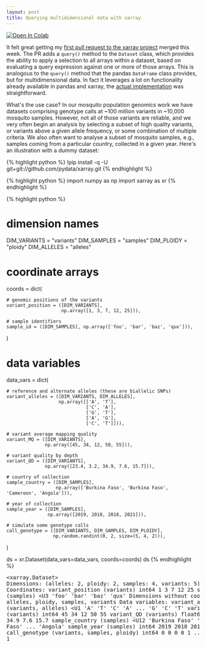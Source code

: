 ```yaml
---
layout: post
title: Querying multidimensional data with xarray
---
```


<a href="https://colab.research.google.com/github/alimanfoo/alimanfoo.github.io/blob/master/src/2021-03-16-xarray-query/post.ipynb" target="_parent"><img src="https://colab.research.google.com/assets/colab-badge.svg" alt="Open In Colab"/></a>

It felt great getting my [first pull request to the xarray project](https://github.com/pydata/xarray/pull/4984) merged this week. The PR adds a `query()` method to the `Dataset` class, which provides the ability to apply a selection to all arrays within a dataset, based on evaluating a query expression against one or more of those arrays. This is analogous to the `query()` method that the pandas `DataFrame` class provides, but for multidimensional data. In fact it leverages a lot on functionality already available in pandas and xarray, the [actual implementation](https://github.com/pydata/xarray/blob/fba449b135fa69477a48967d66cdf3a2de58c633/xarray/core/dataset.py#L7004) was straightforward.

What's the use case? In our mosquito population genomics work we have datasets comprising genotype calls at ~100 million variants in ~10,000 mosquito samples. However, not all of those variants are reliable, and we very often begin an analysis by selecting a subset of high quality variants, or variants above a given allele frequency, or some combination of multiple criteria. We also often want to analyse a subset of mosquito samples, e.g., samples coming from a particular country, collected in a given year. Here's an illustration with a dummy dataset:


{% highlight python %}
!pip install -q -U git+git://github.com/pydata/xarray.git
{% endhighlight %}


{% highlight python %}
import numpy as np
import xarray as xr
{% endhighlight %}


{% highlight python %}
# dimension names
DIM_VARIANTS = "variants"
DIM_SAMPLES = "samples"
DIM_PLOIDY = "ploidy"
DIM_ALLELES = "alleles"

# coordinate arrays
coords = dict(

    # genomic positions of the variants
    variant_position = ([DIM_VARIANTS], 
                        np.array([1, 3, 7, 12, 25])),

    # sample identifiers
    sample_id = ([DIM_SAMPLES], np.array(['foo', 'bar', 'baz', 'qux'])),

)

# data variables
data_vars = dict(

    # reference and alternate alleles (these are biallelic SNPs)
    variant_alleles = ([DIM_VARIANTS, DIM_ALLELES],
                       np.array([['A', 'T'], 
                                 ['C', 'A'], 
                                 ['G', 'T'], 
                                 ['A', 'G'], 
                                 ['C', 'T']])),
                 
    # variant average mapping quality
    variant_MQ = ([DIM_VARIANTS], 
                  np.array([45, 34, 12, 50, 55])),

    # variant quality by depth
    variant_QD = ([DIM_VARIANTS],
                  np.array([23.4, 3.2, 34.9, 7.6, 15.7])),

    # country of collection
    sample_country = ([DIM_SAMPLES], 
                      np.array(['Burkina Faso', 'Burkina Faso', 'Cameroon', 'Angola'])),
    
    # year of collection
    sample_year = ([DIM_SAMPLES],
                   np.array([2019, 2018, 2018, 2021])),

    # simulate some genotype calls
    call_genotype = ([DIM_VARIANTS, DIM_SAMPLES, DIM_PLOIDY],
                     np.random.randint(0, 2, size=(5, 4, 2))),
)

ds = xr.Dataset(data_vars=data_vars, coords=coords)
ds
{% endhighlight %}




<div><svg style="position: absolute; width: 0; height: 0; overflow: hidden">
<defs>
<symbol id="icon-database" viewBox="0 0 32 32">
<path d="M16 0c-8.837 0-16 2.239-16 5v4c0 2.761 7.163 5 16 5s16-2.239 16-5v-4c0-2.761-7.163-5-16-5z"></path>
<path d="M16 17c-8.837 0-16-2.239-16-5v6c0 2.761 7.163 5 16 5s16-2.239 16-5v-6c0 2.761-7.163 5-16 5z"></path>
<path d="M16 26c-8.837 0-16-2.239-16-5v6c0 2.761 7.163 5 16 5s16-2.239 16-5v-6c0 2.761-7.163 5-16 5z"></path>
</symbol>
<symbol id="icon-file-text2" viewBox="0 0 32 32">
<path d="M28.681 7.159c-0.694-0.947-1.662-2.053-2.724-3.116s-2.169-2.030-3.116-2.724c-1.612-1.182-2.393-1.319-2.841-1.319h-15.5c-1.378 0-2.5 1.121-2.5 2.5v27c0 1.378 1.122 2.5 2.5 2.5h23c1.378 0 2.5-1.122 2.5-2.5v-19.5c0-0.448-0.137-1.23-1.319-2.841zM24.543 5.457c0.959 0.959 1.712 1.825 2.268 2.543h-4.811v-4.811c0.718 0.556 1.584 1.309 2.543 2.268zM28 29.5c0 0.271-0.229 0.5-0.5 0.5h-23c-0.271 0-0.5-0.229-0.5-0.5v-27c0-0.271 0.229-0.5 0.5-0.5 0 0 15.499-0 15.5 0v7c0 0.552 0.448 1 1 1h7v19.5z"></path>
<path d="M23 26h-14c-0.552 0-1-0.448-1-1s0.448-1 1-1h14c0.552 0 1 0.448 1 1s-0.448 1-1 1z"></path>
<path d="M23 22h-14c-0.552 0-1-0.448-1-1s0.448-1 1-1h14c0.552 0 1 0.448 1 1s-0.448 1-1 1z"></path>
<path d="M23 18h-14c-0.552 0-1-0.448-1-1s0.448-1 1-1h14c0.552 0 1 0.448 1 1s-0.448 1-1 1z"></path>
</symbol>
</defs>
</svg>
<style>/* CSS stylesheet for displaying xarray objects in jupyterlab.
 *
 */

:root {
  --xr-font-color0: var(--jp-content-font-color0, rgba(0, 0, 0, 1));
  --xr-font-color2: var(--jp-content-font-color2, rgba(0, 0, 0, 0.54));
  --xr-font-color3: var(--jp-content-font-color3, rgba(0, 0, 0, 0.38));
  --xr-border-color: var(--jp-border-color2, #e0e0e0);
  --xr-disabled-color: var(--jp-layout-color3, #bdbdbd);
  --xr-background-color: var(--jp-layout-color0, white);
  --xr-background-color-row-even: var(--jp-layout-color1, white);
  --xr-background-color-row-odd: var(--jp-layout-color2, #eeeeee);
}

html[theme=dark],
body.vscode-dark {
  --xr-font-color0: rgba(255, 255, 255, 1);
  --xr-font-color2: rgba(255, 255, 255, 0.54);
  --xr-font-color3: rgba(255, 255, 255, 0.38);
  --xr-border-color: #1F1F1F;
  --xr-disabled-color: #515151;
  --xr-background-color: #111111;
  --xr-background-color-row-even: #111111;
  --xr-background-color-row-odd: #313131;
}

.xr-wrap {
  display: block;
  min-width: 300px;
  max-width: 700px;
}

.xr-text-repr-fallback {
  /* fallback to plain text repr when CSS is not injected (untrusted notebook) */
  display: none;
}

.xr-header {
  padding-top: 6px;
  padding-bottom: 6px;
  margin-bottom: 4px;
  border-bottom: solid 1px var(--xr-border-color);
}

.xr-header > div,
.xr-header > ul {
  display: inline;
  margin-top: 0;
  margin-bottom: 0;
}

.xr-obj-type,
.xr-array-name {
  margin-left: 2px;
  margin-right: 10px;
}

.xr-obj-type {
  color: var(--xr-font-color2);
}

.xr-sections {
  padding-left: 0 !important;
  display: grid;
  grid-template-columns: 150px auto auto 1fr 20px 20px;
}

.xr-section-item {
  display: contents;
}

.xr-section-item input {
  display: none;
}

.xr-section-item input + label {
  color: var(--xr-disabled-color);
}

.xr-section-item input:enabled + label {
  cursor: pointer;
  color: var(--xr-font-color2);
}

.xr-section-item input:enabled + label:hover {
  color: var(--xr-font-color0);
}

.xr-section-summary {
  grid-column: 1;
  color: var(--xr-font-color2);
  font-weight: 500;
}

.xr-section-summary > span {
  display: inline-block;
  padding-left: 0.5em;
}

.xr-section-summary-in:disabled + label {
  color: var(--xr-font-color2);
}

.xr-section-summary-in + label:before {
  display: inline-block;
  content: '►';
  font-size: 11px;
  width: 15px;
  text-align: center;
}

.xr-section-summary-in:disabled + label:before {
  color: var(--xr-disabled-color);
}

.xr-section-summary-in:checked + label:before {
  content: '▼';
}

.xr-section-summary-in:checked + label > span {
  display: none;
}

.xr-section-summary,
.xr-section-inline-details {
  padding-top: 4px;
  padding-bottom: 4px;
}

.xr-section-inline-details {
  grid-column: 2 / -1;
}

.xr-section-details {
  display: none;
  grid-column: 1 / -1;
  margin-bottom: 5px;
}

.xr-section-summary-in:checked ~ .xr-section-details {
  display: contents;
}

.xr-array-wrap {
  grid-column: 1 / -1;
  display: grid;
  grid-template-columns: 20px auto;
}

.xr-array-wrap > label {
  grid-column: 1;
  vertical-align: top;
}

.xr-preview {
  color: var(--xr-font-color3);
}

.xr-array-preview,
.xr-array-data {
  padding: 0 5px !important;
  grid-column: 2;
}

.xr-array-data,
.xr-array-in:checked ~ .xr-array-preview {
  display: none;
}

.xr-array-in:checked ~ .xr-array-data,
.xr-array-preview {
  display: inline-block;
}

.xr-dim-list {
  display: inline-block !important;
  list-style: none;
  padding: 0 !important;
  margin: 0;
}

.xr-dim-list li {
  display: inline-block;
  padding: 0;
  margin: 0;
}

.xr-dim-list:before {
  content: '(';
}

.xr-dim-list:after {
  content: ')';
}

.xr-dim-list li:not(:last-child):after {
  content: ',';
  padding-right: 5px;
}

.xr-has-index {
  font-weight: bold;
}

.xr-var-list,
.xr-var-item {
  display: contents;
}

.xr-var-item > div,
.xr-var-item label,
.xr-var-item > .xr-var-name span {
  background-color: var(--xr-background-color-row-even);
  margin-bottom: 0;
}

.xr-var-item > .xr-var-name:hover span {
  padding-right: 5px;
}

.xr-var-list > li:nth-child(odd) > div,
.xr-var-list > li:nth-child(odd) > label,
.xr-var-list > li:nth-child(odd) > .xr-var-name span {
  background-color: var(--xr-background-color-row-odd);
}

.xr-var-name {
  grid-column: 1;
}

.xr-var-dims {
  grid-column: 2;
}

.xr-var-dtype {
  grid-column: 3;
  text-align: right;
  color: var(--xr-font-color2);
}

.xr-var-preview {
  grid-column: 4;
}

.xr-var-name,
.xr-var-dims,
.xr-var-dtype,
.xr-preview,
.xr-attrs dt {
  white-space: nowrap;
  overflow: hidden;
  text-overflow: ellipsis;
  padding-right: 10px;
}

.xr-var-name:hover,
.xr-var-dims:hover,
.xr-var-dtype:hover,
.xr-attrs dt:hover {
  overflow: visible;
  width: auto;
  z-index: 1;
}

.xr-var-attrs,
.xr-var-data {
  display: none;
  background-color: var(--xr-background-color) !important;
  padding-bottom: 5px !important;
}

.xr-var-attrs-in:checked ~ .xr-var-attrs,
.xr-var-data-in:checked ~ .xr-var-data {
  display: block;
}

.xr-var-data > table {
  float: right;
}

.xr-var-name span,
.xr-var-data,
.xr-attrs {
  padding-left: 25px !important;
}

.xr-attrs,
.xr-var-attrs,
.xr-var-data {
  grid-column: 1 / -1;
}

dl.xr-attrs {
  padding: 0;
  margin: 0;
  display: grid;
  grid-template-columns: 125px auto;
}

.xr-attrs dt,
.xr-attrs dd {
  padding: 0;
  margin: 0;
  float: left;
  padding-right: 10px;
  width: auto;
}

.xr-attrs dt {
  font-weight: normal;
  grid-column: 1;
}

.xr-attrs dt:hover span {
  display: inline-block;
  background: var(--xr-background-color);
  padding-right: 10px;
}

.xr-attrs dd {
  grid-column: 2;
  white-space: pre-wrap;
  word-break: break-all;
}

.xr-icon-database,
.xr-icon-file-text2 {
  display: inline-block;
  vertical-align: middle;
  width: 1em;
  height: 1.5em !important;
  stroke-width: 0;
  stroke: currentColor;
  fill: currentColor;
}
</style><pre class='xr-text-repr-fallback'>&lt;xarray.Dataset&gt;
Dimensions:           (alleles: 2, ploidy: 2, samples: 4, variants: 5)
Coordinates:
    variant_position  (variants) int64 1 3 7 12 25
    sample_id         (samples) &lt;U3 &#x27;foo&#x27; &#x27;bar&#x27; &#x27;baz&#x27; &#x27;qux&#x27;
Dimensions without coordinates: alleles, ploidy, samples, variants
Data variables:
    variant_alleles   (variants, alleles) &lt;U1 &#x27;A&#x27; &#x27;T&#x27; &#x27;C&#x27; &#x27;A&#x27; ... &#x27;G&#x27; &#x27;C&#x27; &#x27;T&#x27;
    variant_MQ        (variants) int64 45 34 12 50 55
    variant_QD        (variants) float64 23.4 3.2 34.9 7.6 15.7
    sample_country    (samples) &lt;U12 &#x27;Burkina Faso&#x27; &#x27;Burkina Faso&#x27; ... &#x27;Angola&#x27;
    sample_year       (samples) int64 2019 2018 2018 2021
    call_genotype     (variants, samples, ploidy) int64 0 0 0 0 1 ... 0 0 1 1 1</pre><div class='xr-wrap' hidden><div class='xr-header'><div class='xr-obj-type'>xarray.Dataset</div></div><ul class='xr-sections'><li class='xr-section-item'><input id='section-8587856c-745e-4c46-990f-d3b3d26eb7b0' class='xr-section-summary-in' type='checkbox' disabled ><label for='section-8587856c-745e-4c46-990f-d3b3d26eb7b0' class='xr-section-summary'  title='Expand/collapse section'>Dimensions:</label><div class='xr-section-inline-details'><ul class='xr-dim-list'><li><span>alleles</span>: 2</li><li><span>ploidy</span>: 2</li><li><span>samples</span>: 4</li><li><span>variants</span>: 5</li></ul></div><div class='xr-section-details'></div></li><li class='xr-section-item'><input id='section-a087e066-1cf4-430e-9889-c7a42f1140d4' class='xr-section-summary-in' type='checkbox'  checked><label for='section-a087e066-1cf4-430e-9889-c7a42f1140d4' class='xr-section-summary' >Coordinates: <span>(2)</span></label><div class='xr-section-inline-details'></div><div class='xr-section-details'><ul class='xr-var-list'><li class='xr-var-item'><div class='xr-var-name'><span>variant_position</span></div><div class='xr-var-dims'>(variants)</div><div class='xr-var-dtype'>int64</div><div class='xr-var-preview xr-preview'>1 3 7 12 25</div><input id='attrs-493f3fb7-e81b-413e-8351-26063c733595' class='xr-var-attrs-in' type='checkbox' disabled><label for='attrs-493f3fb7-e81b-413e-8351-26063c733595' title='Show/Hide attributes'><svg class='icon xr-icon-file-text2'><use xlink:href='#icon-file-text2'></use></svg></label><input id='data-da98a922-39fb-40c9-852e-bc0a17cd83e8' class='xr-var-data-in' type='checkbox'><label for='data-da98a922-39fb-40c9-852e-bc0a17cd83e8' title='Show/Hide data repr'><svg class='icon xr-icon-database'><use xlink:href='#icon-database'></use></svg></label><div class='xr-var-attrs'><dl class='xr-attrs'></dl></div><div class='xr-var-data'><pre>array([ 1,  3,  7, 12, 25])</pre></div></li><li class='xr-var-item'><div class='xr-var-name'><span>sample_id</span></div><div class='xr-var-dims'>(samples)</div><div class='xr-var-dtype'>&lt;U3</div><div class='xr-var-preview xr-preview'>&#x27;foo&#x27; &#x27;bar&#x27; &#x27;baz&#x27; &#x27;qux&#x27;</div><input id='attrs-39c717d8-0322-4f84-b3d4-73a3e5470d2d' class='xr-var-attrs-in' type='checkbox' disabled><label for='attrs-39c717d8-0322-4f84-b3d4-73a3e5470d2d' title='Show/Hide attributes'><svg class='icon xr-icon-file-text2'><use xlink:href='#icon-file-text2'></use></svg></label><input id='data-b6214731-dbd4-4a70-84de-de87842dfee4' class='xr-var-data-in' type='checkbox'><label for='data-b6214731-dbd4-4a70-84de-de87842dfee4' title='Show/Hide data repr'><svg class='icon xr-icon-database'><use xlink:href='#icon-database'></use></svg></label><div class='xr-var-attrs'><dl class='xr-attrs'></dl></div><div class='xr-var-data'><pre>array([&#x27;foo&#x27;, &#x27;bar&#x27;, &#x27;baz&#x27;, &#x27;qux&#x27;], dtype=&#x27;&lt;U3&#x27;)</pre></div></li></ul></div></li><li class='xr-section-item'><input id='section-8be012d9-f6cb-414e-ab8e-a08ef10c3a12' class='xr-section-summary-in' type='checkbox'  checked><label for='section-8be012d9-f6cb-414e-ab8e-a08ef10c3a12' class='xr-section-summary' >Data variables: <span>(6)</span></label><div class='xr-section-inline-details'></div><div class='xr-section-details'><ul class='xr-var-list'><li class='xr-var-item'><div class='xr-var-name'><span>variant_alleles</span></div><div class='xr-var-dims'>(variants, alleles)</div><div class='xr-var-dtype'>&lt;U1</div><div class='xr-var-preview xr-preview'>&#x27;A&#x27; &#x27;T&#x27; &#x27;C&#x27; &#x27;A&#x27; ... &#x27;A&#x27; &#x27;G&#x27; &#x27;C&#x27; &#x27;T&#x27;</div><input id='attrs-2839212c-e378-47aa-8d48-7eabc8547296' class='xr-var-attrs-in' type='checkbox' disabled><label for='attrs-2839212c-e378-47aa-8d48-7eabc8547296' title='Show/Hide attributes'><svg class='icon xr-icon-file-text2'><use xlink:href='#icon-file-text2'></use></svg></label><input id='data-348ec4c2-52a5-4a7b-ad23-794412b5a1fe' class='xr-var-data-in' type='checkbox'><label for='data-348ec4c2-52a5-4a7b-ad23-794412b5a1fe' title='Show/Hide data repr'><svg class='icon xr-icon-database'><use xlink:href='#icon-database'></use></svg></label><div class='xr-var-attrs'><dl class='xr-attrs'></dl></div><div class='xr-var-data'><pre>array([[&#x27;A&#x27;, &#x27;T&#x27;],
       [&#x27;C&#x27;, &#x27;A&#x27;],
       [&#x27;G&#x27;, &#x27;T&#x27;],
       [&#x27;A&#x27;, &#x27;G&#x27;],
       [&#x27;C&#x27;, &#x27;T&#x27;]], dtype=&#x27;&lt;U1&#x27;)</pre></div></li><li class='xr-var-item'><div class='xr-var-name'><span>variant_MQ</span></div><div class='xr-var-dims'>(variants)</div><div class='xr-var-dtype'>int64</div><div class='xr-var-preview xr-preview'>45 34 12 50 55</div><input id='attrs-390b5bcd-e35b-4a39-8ed4-2109c9b18871' class='xr-var-attrs-in' type='checkbox' disabled><label for='attrs-390b5bcd-e35b-4a39-8ed4-2109c9b18871' title='Show/Hide attributes'><svg class='icon xr-icon-file-text2'><use xlink:href='#icon-file-text2'></use></svg></label><input id='data-8222416e-896c-4d65-a2ba-8f7d0c0b11d0' class='xr-var-data-in' type='checkbox'><label for='data-8222416e-896c-4d65-a2ba-8f7d0c0b11d0' title='Show/Hide data repr'><svg class='icon xr-icon-database'><use xlink:href='#icon-database'></use></svg></label><div class='xr-var-attrs'><dl class='xr-attrs'></dl></div><div class='xr-var-data'><pre>array([45, 34, 12, 50, 55])</pre></div></li><li class='xr-var-item'><div class='xr-var-name'><span>variant_QD</span></div><div class='xr-var-dims'>(variants)</div><div class='xr-var-dtype'>float64</div><div class='xr-var-preview xr-preview'>23.4 3.2 34.9 7.6 15.7</div><input id='attrs-e14cc0e4-51bd-4698-b9d0-a17ff28c224f' class='xr-var-attrs-in' type='checkbox' disabled><label for='attrs-e14cc0e4-51bd-4698-b9d0-a17ff28c224f' title='Show/Hide attributes'><svg class='icon xr-icon-file-text2'><use xlink:href='#icon-file-text2'></use></svg></label><input id='data-c556dfa9-6a07-4958-8f66-60dbb5d5c9df' class='xr-var-data-in' type='checkbox'><label for='data-c556dfa9-6a07-4958-8f66-60dbb5d5c9df' title='Show/Hide data repr'><svg class='icon xr-icon-database'><use xlink:href='#icon-database'></use></svg></label><div class='xr-var-attrs'><dl class='xr-attrs'></dl></div><div class='xr-var-data'><pre>array([23.4,  3.2, 34.9,  7.6, 15.7])</pre></div></li><li class='xr-var-item'><div class='xr-var-name'><span>sample_country</span></div><div class='xr-var-dims'>(samples)</div><div class='xr-var-dtype'>&lt;U12</div><div class='xr-var-preview xr-preview'>&#x27;Burkina Faso&#x27; ... &#x27;Angola&#x27;</div><input id='attrs-57669cb9-d518-4bac-a7a5-02293a0e7dc8' class='xr-var-attrs-in' type='checkbox' disabled><label for='attrs-57669cb9-d518-4bac-a7a5-02293a0e7dc8' title='Show/Hide attributes'><svg class='icon xr-icon-file-text2'><use xlink:href='#icon-file-text2'></use></svg></label><input id='data-20372246-f485-426a-8cfe-539bbf1d59cb' class='xr-var-data-in' type='checkbox'><label for='data-20372246-f485-426a-8cfe-539bbf1d59cb' title='Show/Hide data repr'><svg class='icon xr-icon-database'><use xlink:href='#icon-database'></use></svg></label><div class='xr-var-attrs'><dl class='xr-attrs'></dl></div><div class='xr-var-data'><pre>array([&#x27;Burkina Faso&#x27;, &#x27;Burkina Faso&#x27;, &#x27;Cameroon&#x27;, &#x27;Angola&#x27;], dtype=&#x27;&lt;U12&#x27;)</pre></div></li><li class='xr-var-item'><div class='xr-var-name'><span>sample_year</span></div><div class='xr-var-dims'>(samples)</div><div class='xr-var-dtype'>int64</div><div class='xr-var-preview xr-preview'>2019 2018 2018 2021</div><input id='attrs-0007ceb6-d488-4dba-993c-9126ff2360e2' class='xr-var-attrs-in' type='checkbox' disabled><label for='attrs-0007ceb6-d488-4dba-993c-9126ff2360e2' title='Show/Hide attributes'><svg class='icon xr-icon-file-text2'><use xlink:href='#icon-file-text2'></use></svg></label><input id='data-331ae348-c6af-493c-ab03-e87636d89e69' class='xr-var-data-in' type='checkbox'><label for='data-331ae348-c6af-493c-ab03-e87636d89e69' title='Show/Hide data repr'><svg class='icon xr-icon-database'><use xlink:href='#icon-database'></use></svg></label><div class='xr-var-attrs'><dl class='xr-attrs'></dl></div><div class='xr-var-data'><pre>array([2019, 2018, 2018, 2021])</pre></div></li><li class='xr-var-item'><div class='xr-var-name'><span>call_genotype</span></div><div class='xr-var-dims'>(variants, samples, ploidy)</div><div class='xr-var-dtype'>int64</div><div class='xr-var-preview xr-preview'>0 0 0 0 1 0 1 1 ... 1 0 1 0 0 1 1 1</div><input id='attrs-21dd61b1-a9c7-4439-8a17-d74de6c6a6aa' class='xr-var-attrs-in' type='checkbox' disabled><label for='attrs-21dd61b1-a9c7-4439-8a17-d74de6c6a6aa' title='Show/Hide attributes'><svg class='icon xr-icon-file-text2'><use xlink:href='#icon-file-text2'></use></svg></label><input id='data-7cc95603-c98c-41cf-90a0-0e4c6a25b7a5' class='xr-var-data-in' type='checkbox'><label for='data-7cc95603-c98c-41cf-90a0-0e4c6a25b7a5' title='Show/Hide data repr'><svg class='icon xr-icon-database'><use xlink:href='#icon-database'></use></svg></label><div class='xr-var-attrs'><dl class='xr-attrs'></dl></div><div class='xr-var-data'><pre>array([[[0, 0],
        [0, 0],
        [1, 0],
        [1, 1]],

       [[1, 1],
        [1, 1],
        [1, 0],
        [0, 0]],

       [[0, 1],
        [0, 0],
        [1, 1],
        [0, 0]],

       [[0, 0],
        [1, 0],
        [0, 0],
        [0, 1]],

       [[1, 0],
        [1, 0],
        [0, 1],
        [1, 1]]])</pre></div></li></ul></div></li><li class='xr-section-item'><input id='section-757672ad-6fa1-415c-b92f-a67379b4e35a' class='xr-section-summary-in' type='checkbox' disabled ><label for='section-757672ad-6fa1-415c-b92f-a67379b4e35a' class='xr-section-summary'  title='Expand/collapse section'>Attributes: <span>(0)</span></label><div class='xr-section-inline-details'></div><div class='xr-section-details'><dl class='xr-attrs'></dl></div></li></ul></div></div>



Now we can make a query to select variants. E.g., we could select variants where MQ and QD are above some threshold.


{% highlight python %}
ds.query(variants="variant_MQ > 30 and variant_QD > 5")
{% endhighlight %}




<div><svg style="position: absolute; width: 0; height: 0; overflow: hidden">
<defs>
<symbol id="icon-database" viewBox="0 0 32 32">
<path d="M16 0c-8.837 0-16 2.239-16 5v4c0 2.761 7.163 5 16 5s16-2.239 16-5v-4c0-2.761-7.163-5-16-5z"></path>
<path d="M16 17c-8.837 0-16-2.239-16-5v6c0 2.761 7.163 5 16 5s16-2.239 16-5v-6c0 2.761-7.163 5-16 5z"></path>
<path d="M16 26c-8.837 0-16-2.239-16-5v6c0 2.761 7.163 5 16 5s16-2.239 16-5v-6c0 2.761-7.163 5-16 5z"></path>
</symbol>
<symbol id="icon-file-text2" viewBox="0 0 32 32">
<path d="M28.681 7.159c-0.694-0.947-1.662-2.053-2.724-3.116s-2.169-2.030-3.116-2.724c-1.612-1.182-2.393-1.319-2.841-1.319h-15.5c-1.378 0-2.5 1.121-2.5 2.5v27c0 1.378 1.122 2.5 2.5 2.5h23c1.378 0 2.5-1.122 2.5-2.5v-19.5c0-0.448-0.137-1.23-1.319-2.841zM24.543 5.457c0.959 0.959 1.712 1.825 2.268 2.543h-4.811v-4.811c0.718 0.556 1.584 1.309 2.543 2.268zM28 29.5c0 0.271-0.229 0.5-0.5 0.5h-23c-0.271 0-0.5-0.229-0.5-0.5v-27c0-0.271 0.229-0.5 0.5-0.5 0 0 15.499-0 15.5 0v7c0 0.552 0.448 1 1 1h7v19.5z"></path>
<path d="M23 26h-14c-0.552 0-1-0.448-1-1s0.448-1 1-1h14c0.552 0 1 0.448 1 1s-0.448 1-1 1z"></path>
<path d="M23 22h-14c-0.552 0-1-0.448-1-1s0.448-1 1-1h14c0.552 0 1 0.448 1 1s-0.448 1-1 1z"></path>
<path d="M23 18h-14c-0.552 0-1-0.448-1-1s0.448-1 1-1h14c0.552 0 1 0.448 1 1s-0.448 1-1 1z"></path>
</symbol>
</defs>
</svg>
<style>/* CSS stylesheet for displaying xarray objects in jupyterlab.
 *
 */

:root {
  --xr-font-color0: var(--jp-content-font-color0, rgba(0, 0, 0, 1));
  --xr-font-color2: var(--jp-content-font-color2, rgba(0, 0, 0, 0.54));
  --xr-font-color3: var(--jp-content-font-color3, rgba(0, 0, 0, 0.38));
  --xr-border-color: var(--jp-border-color2, #e0e0e0);
  --xr-disabled-color: var(--jp-layout-color3, #bdbdbd);
  --xr-background-color: var(--jp-layout-color0, white);
  --xr-background-color-row-even: var(--jp-layout-color1, white);
  --xr-background-color-row-odd: var(--jp-layout-color2, #eeeeee);
}

html[theme=dark],
body.vscode-dark {
  --xr-font-color0: rgba(255, 255, 255, 1);
  --xr-font-color2: rgba(255, 255, 255, 0.54);
  --xr-font-color3: rgba(255, 255, 255, 0.38);
  --xr-border-color: #1F1F1F;
  --xr-disabled-color: #515151;
  --xr-background-color: #111111;
  --xr-background-color-row-even: #111111;
  --xr-background-color-row-odd: #313131;
}

.xr-wrap {
  display: block;
  min-width: 300px;
  max-width: 700px;
}

.xr-text-repr-fallback {
  /* fallback to plain text repr when CSS is not injected (untrusted notebook) */
  display: none;
}

.xr-header {
  padding-top: 6px;
  padding-bottom: 6px;
  margin-bottom: 4px;
  border-bottom: solid 1px var(--xr-border-color);
}

.xr-header > div,
.xr-header > ul {
  display: inline;
  margin-top: 0;
  margin-bottom: 0;
}

.xr-obj-type,
.xr-array-name {
  margin-left: 2px;
  margin-right: 10px;
}

.xr-obj-type {
  color: var(--xr-font-color2);
}

.xr-sections {
  padding-left: 0 !important;
  display: grid;
  grid-template-columns: 150px auto auto 1fr 20px 20px;
}

.xr-section-item {
  display: contents;
}

.xr-section-item input {
  display: none;
}

.xr-section-item input + label {
  color: var(--xr-disabled-color);
}

.xr-section-item input:enabled + label {
  cursor: pointer;
  color: var(--xr-font-color2);
}

.xr-section-item input:enabled + label:hover {
  color: var(--xr-font-color0);
}

.xr-section-summary {
  grid-column: 1;
  color: var(--xr-font-color2);
  font-weight: 500;
}

.xr-section-summary > span {
  display: inline-block;
  padding-left: 0.5em;
}

.xr-section-summary-in:disabled + label {
  color: var(--xr-font-color2);
}

.xr-section-summary-in + label:before {
  display: inline-block;
  content: '►';
  font-size: 11px;
  width: 15px;
  text-align: center;
}

.xr-section-summary-in:disabled + label:before {
  color: var(--xr-disabled-color);
}

.xr-section-summary-in:checked + label:before {
  content: '▼';
}

.xr-section-summary-in:checked + label > span {
  display: none;
}

.xr-section-summary,
.xr-section-inline-details {
  padding-top: 4px;
  padding-bottom: 4px;
}

.xr-section-inline-details {
  grid-column: 2 / -1;
}

.xr-section-details {
  display: none;
  grid-column: 1 / -1;
  margin-bottom: 5px;
}

.xr-section-summary-in:checked ~ .xr-section-details {
  display: contents;
}

.xr-array-wrap {
  grid-column: 1 / -1;
  display: grid;
  grid-template-columns: 20px auto;
}

.xr-array-wrap > label {
  grid-column: 1;
  vertical-align: top;
}

.xr-preview {
  color: var(--xr-font-color3);
}

.xr-array-preview,
.xr-array-data {
  padding: 0 5px !important;
  grid-column: 2;
}

.xr-array-data,
.xr-array-in:checked ~ .xr-array-preview {
  display: none;
}

.xr-array-in:checked ~ .xr-array-data,
.xr-array-preview {
  display: inline-block;
}

.xr-dim-list {
  display: inline-block !important;
  list-style: none;
  padding: 0 !important;
  margin: 0;
}

.xr-dim-list li {
  display: inline-block;
  padding: 0;
  margin: 0;
}

.xr-dim-list:before {
  content: '(';
}

.xr-dim-list:after {
  content: ')';
}

.xr-dim-list li:not(:last-child):after {
  content: ',';
  padding-right: 5px;
}

.xr-has-index {
  font-weight: bold;
}

.xr-var-list,
.xr-var-item {
  display: contents;
}

.xr-var-item > div,
.xr-var-item label,
.xr-var-item > .xr-var-name span {
  background-color: var(--xr-background-color-row-even);
  margin-bottom: 0;
}

.xr-var-item > .xr-var-name:hover span {
  padding-right: 5px;
}

.xr-var-list > li:nth-child(odd) > div,
.xr-var-list > li:nth-child(odd) > label,
.xr-var-list > li:nth-child(odd) > .xr-var-name span {
  background-color: var(--xr-background-color-row-odd);
}

.xr-var-name {
  grid-column: 1;
}

.xr-var-dims {
  grid-column: 2;
}

.xr-var-dtype {
  grid-column: 3;
  text-align: right;
  color: var(--xr-font-color2);
}

.xr-var-preview {
  grid-column: 4;
}

.xr-var-name,
.xr-var-dims,
.xr-var-dtype,
.xr-preview,
.xr-attrs dt {
  white-space: nowrap;
  overflow: hidden;
  text-overflow: ellipsis;
  padding-right: 10px;
}

.xr-var-name:hover,
.xr-var-dims:hover,
.xr-var-dtype:hover,
.xr-attrs dt:hover {
  overflow: visible;
  width: auto;
  z-index: 1;
}

.xr-var-attrs,
.xr-var-data {
  display: none;
  background-color: var(--xr-background-color) !important;
  padding-bottom: 5px !important;
}

.xr-var-attrs-in:checked ~ .xr-var-attrs,
.xr-var-data-in:checked ~ .xr-var-data {
  display: block;
}

.xr-var-data > table {
  float: right;
}

.xr-var-name span,
.xr-var-data,
.xr-attrs {
  padding-left: 25px !important;
}

.xr-attrs,
.xr-var-attrs,
.xr-var-data {
  grid-column: 1 / -1;
}

dl.xr-attrs {
  padding: 0;
  margin: 0;
  display: grid;
  grid-template-columns: 125px auto;
}

.xr-attrs dt,
.xr-attrs dd {
  padding: 0;
  margin: 0;
  float: left;
  padding-right: 10px;
  width: auto;
}

.xr-attrs dt {
  font-weight: normal;
  grid-column: 1;
}

.xr-attrs dt:hover span {
  display: inline-block;
  background: var(--xr-background-color);
  padding-right: 10px;
}

.xr-attrs dd {
  grid-column: 2;
  white-space: pre-wrap;
  word-break: break-all;
}

.xr-icon-database,
.xr-icon-file-text2 {
  display: inline-block;
  vertical-align: middle;
  width: 1em;
  height: 1.5em !important;
  stroke-width: 0;
  stroke: currentColor;
  fill: currentColor;
}
</style><pre class='xr-text-repr-fallback'>&lt;xarray.Dataset&gt;
Dimensions:           (alleles: 2, ploidy: 2, samples: 4, variants: 3)
Coordinates:
    variant_position  (variants) int64 1 12 25
    sample_id         (samples) &lt;U3 &#x27;foo&#x27; &#x27;bar&#x27; &#x27;baz&#x27; &#x27;qux&#x27;
Dimensions without coordinates: alleles, ploidy, samples, variants
Data variables:
    variant_alleles   (variants, alleles) &lt;U1 &#x27;A&#x27; &#x27;T&#x27; &#x27;A&#x27; &#x27;G&#x27; &#x27;C&#x27; &#x27;T&#x27;
    variant_MQ        (variants) int64 45 50 55
    variant_QD        (variants) float64 23.4 7.6 15.7
    sample_country    (samples) &lt;U12 &#x27;Burkina Faso&#x27; &#x27;Burkina Faso&#x27; ... &#x27;Angola&#x27;
    sample_year       (samples) int64 2019 2018 2018 2021
    call_genotype     (variants, samples, ploidy) int64 0 0 0 0 1 ... 0 0 1 1 1</pre><div class='xr-wrap' hidden><div class='xr-header'><div class='xr-obj-type'>xarray.Dataset</div></div><ul class='xr-sections'><li class='xr-section-item'><input id='section-37e19d06-d3a8-4f16-a229-b0ca39ae5241' class='xr-section-summary-in' type='checkbox' disabled ><label for='section-37e19d06-d3a8-4f16-a229-b0ca39ae5241' class='xr-section-summary'  title='Expand/collapse section'>Dimensions:</label><div class='xr-section-inline-details'><ul class='xr-dim-list'><li><span>alleles</span>: 2</li><li><span>ploidy</span>: 2</li><li><span>samples</span>: 4</li><li><span>variants</span>: 3</li></ul></div><div class='xr-section-details'></div></li><li class='xr-section-item'><input id='section-2900d8f1-8c2e-40e6-a8fa-4d57dffedf75' class='xr-section-summary-in' type='checkbox'  checked><label for='section-2900d8f1-8c2e-40e6-a8fa-4d57dffedf75' class='xr-section-summary' >Coordinates: <span>(2)</span></label><div class='xr-section-inline-details'></div><div class='xr-section-details'><ul class='xr-var-list'><li class='xr-var-item'><div class='xr-var-name'><span>variant_position</span></div><div class='xr-var-dims'>(variants)</div><div class='xr-var-dtype'>int64</div><div class='xr-var-preview xr-preview'>1 12 25</div><input id='attrs-0461fea0-9b26-4e3e-9cc0-29914ae12f98' class='xr-var-attrs-in' type='checkbox' disabled><label for='attrs-0461fea0-9b26-4e3e-9cc0-29914ae12f98' title='Show/Hide attributes'><svg class='icon xr-icon-file-text2'><use xlink:href='#icon-file-text2'></use></svg></label><input id='data-166aac85-4d8b-4235-9b22-29ad6609e839' class='xr-var-data-in' type='checkbox'><label for='data-166aac85-4d8b-4235-9b22-29ad6609e839' title='Show/Hide data repr'><svg class='icon xr-icon-database'><use xlink:href='#icon-database'></use></svg></label><div class='xr-var-attrs'><dl class='xr-attrs'></dl></div><div class='xr-var-data'><pre>array([ 1, 12, 25])</pre></div></li><li class='xr-var-item'><div class='xr-var-name'><span>sample_id</span></div><div class='xr-var-dims'>(samples)</div><div class='xr-var-dtype'>&lt;U3</div><div class='xr-var-preview xr-preview'>&#x27;foo&#x27; &#x27;bar&#x27; &#x27;baz&#x27; &#x27;qux&#x27;</div><input id='attrs-08fba647-290e-44bc-9591-6cc43868081b' class='xr-var-attrs-in' type='checkbox' disabled><label for='attrs-08fba647-290e-44bc-9591-6cc43868081b' title='Show/Hide attributes'><svg class='icon xr-icon-file-text2'><use xlink:href='#icon-file-text2'></use></svg></label><input id='data-9c13cc4e-b813-4c6c-b41f-34cc8bf41272' class='xr-var-data-in' type='checkbox'><label for='data-9c13cc4e-b813-4c6c-b41f-34cc8bf41272' title='Show/Hide data repr'><svg class='icon xr-icon-database'><use xlink:href='#icon-database'></use></svg></label><div class='xr-var-attrs'><dl class='xr-attrs'></dl></div><div class='xr-var-data'><pre>array([&#x27;foo&#x27;, &#x27;bar&#x27;, &#x27;baz&#x27;, &#x27;qux&#x27;], dtype=&#x27;&lt;U3&#x27;)</pre></div></li></ul></div></li><li class='xr-section-item'><input id='section-706ff6e6-adef-4ab1-8f5c-3ba305b833fa' class='xr-section-summary-in' type='checkbox'  checked><label for='section-706ff6e6-adef-4ab1-8f5c-3ba305b833fa' class='xr-section-summary' >Data variables: <span>(6)</span></label><div class='xr-section-inline-details'></div><div class='xr-section-details'><ul class='xr-var-list'><li class='xr-var-item'><div class='xr-var-name'><span>variant_alleles</span></div><div class='xr-var-dims'>(variants, alleles)</div><div class='xr-var-dtype'>&lt;U1</div><div class='xr-var-preview xr-preview'>&#x27;A&#x27; &#x27;T&#x27; &#x27;A&#x27; &#x27;G&#x27; &#x27;C&#x27; &#x27;T&#x27;</div><input id='attrs-6fca0e5c-2485-4f95-8eeb-ec37ece7e832' class='xr-var-attrs-in' type='checkbox' disabled><label for='attrs-6fca0e5c-2485-4f95-8eeb-ec37ece7e832' title='Show/Hide attributes'><svg class='icon xr-icon-file-text2'><use xlink:href='#icon-file-text2'></use></svg></label><input id='data-49584f2b-8d34-463d-89a4-f1c22015fc7d' class='xr-var-data-in' type='checkbox'><label for='data-49584f2b-8d34-463d-89a4-f1c22015fc7d' title='Show/Hide data repr'><svg class='icon xr-icon-database'><use xlink:href='#icon-database'></use></svg></label><div class='xr-var-attrs'><dl class='xr-attrs'></dl></div><div class='xr-var-data'><pre>array([[&#x27;A&#x27;, &#x27;T&#x27;],
       [&#x27;A&#x27;, &#x27;G&#x27;],
       [&#x27;C&#x27;, &#x27;T&#x27;]], dtype=&#x27;&lt;U1&#x27;)</pre></div></li><li class='xr-var-item'><div class='xr-var-name'><span>variant_MQ</span></div><div class='xr-var-dims'>(variants)</div><div class='xr-var-dtype'>int64</div><div class='xr-var-preview xr-preview'>45 50 55</div><input id='attrs-f7757ad2-b5c2-45be-9dc0-bb291e545f2e' class='xr-var-attrs-in' type='checkbox' disabled><label for='attrs-f7757ad2-b5c2-45be-9dc0-bb291e545f2e' title='Show/Hide attributes'><svg class='icon xr-icon-file-text2'><use xlink:href='#icon-file-text2'></use></svg></label><input id='data-0855d4cd-3348-4bb5-b05d-6306245a895a' class='xr-var-data-in' type='checkbox'><label for='data-0855d4cd-3348-4bb5-b05d-6306245a895a' title='Show/Hide data repr'><svg class='icon xr-icon-database'><use xlink:href='#icon-database'></use></svg></label><div class='xr-var-attrs'><dl class='xr-attrs'></dl></div><div class='xr-var-data'><pre>array([45, 50, 55])</pre></div></li><li class='xr-var-item'><div class='xr-var-name'><span>variant_QD</span></div><div class='xr-var-dims'>(variants)</div><div class='xr-var-dtype'>float64</div><div class='xr-var-preview xr-preview'>23.4 7.6 15.7</div><input id='attrs-a0d792d6-cff0-4acb-a129-b4d61639f219' class='xr-var-attrs-in' type='checkbox' disabled><label for='attrs-a0d792d6-cff0-4acb-a129-b4d61639f219' title='Show/Hide attributes'><svg class='icon xr-icon-file-text2'><use xlink:href='#icon-file-text2'></use></svg></label><input id='data-2a7a2fbc-5b3d-497b-b629-fdb111e0376b' class='xr-var-data-in' type='checkbox'><label for='data-2a7a2fbc-5b3d-497b-b629-fdb111e0376b' title='Show/Hide data repr'><svg class='icon xr-icon-database'><use xlink:href='#icon-database'></use></svg></label><div class='xr-var-attrs'><dl class='xr-attrs'></dl></div><div class='xr-var-data'><pre>array([23.4,  7.6, 15.7])</pre></div></li><li class='xr-var-item'><div class='xr-var-name'><span>sample_country</span></div><div class='xr-var-dims'>(samples)</div><div class='xr-var-dtype'>&lt;U12</div><div class='xr-var-preview xr-preview'>&#x27;Burkina Faso&#x27; ... &#x27;Angola&#x27;</div><input id='attrs-d3f90293-c6eb-4547-a036-2368e553b737' class='xr-var-attrs-in' type='checkbox' disabled><label for='attrs-d3f90293-c6eb-4547-a036-2368e553b737' title='Show/Hide attributes'><svg class='icon xr-icon-file-text2'><use xlink:href='#icon-file-text2'></use></svg></label><input id='data-e3d0baf0-049d-471f-a660-38b620782f52' class='xr-var-data-in' type='checkbox'><label for='data-e3d0baf0-049d-471f-a660-38b620782f52' title='Show/Hide data repr'><svg class='icon xr-icon-database'><use xlink:href='#icon-database'></use></svg></label><div class='xr-var-attrs'><dl class='xr-attrs'></dl></div><div class='xr-var-data'><pre>array([&#x27;Burkina Faso&#x27;, &#x27;Burkina Faso&#x27;, &#x27;Cameroon&#x27;, &#x27;Angola&#x27;], dtype=&#x27;&lt;U12&#x27;)</pre></div></li><li class='xr-var-item'><div class='xr-var-name'><span>sample_year</span></div><div class='xr-var-dims'>(samples)</div><div class='xr-var-dtype'>int64</div><div class='xr-var-preview xr-preview'>2019 2018 2018 2021</div><input id='attrs-0e79198a-4c90-49b1-959e-4bba3709d129' class='xr-var-attrs-in' type='checkbox' disabled><label for='attrs-0e79198a-4c90-49b1-959e-4bba3709d129' title='Show/Hide attributes'><svg class='icon xr-icon-file-text2'><use xlink:href='#icon-file-text2'></use></svg></label><input id='data-6d97f28d-fe41-435a-a245-42da82a8ea70' class='xr-var-data-in' type='checkbox'><label for='data-6d97f28d-fe41-435a-a245-42da82a8ea70' title='Show/Hide data repr'><svg class='icon xr-icon-database'><use xlink:href='#icon-database'></use></svg></label><div class='xr-var-attrs'><dl class='xr-attrs'></dl></div><div class='xr-var-data'><pre>array([2019, 2018, 2018, 2021])</pre></div></li><li class='xr-var-item'><div class='xr-var-name'><span>call_genotype</span></div><div class='xr-var-dims'>(variants, samples, ploidy)</div><div class='xr-var-dtype'>int64</div><div class='xr-var-preview xr-preview'>0 0 0 0 1 0 1 1 ... 1 0 1 0 0 1 1 1</div><input id='attrs-64187f05-02ea-4b23-a2ca-b7836f915be8' class='xr-var-attrs-in' type='checkbox' disabled><label for='attrs-64187f05-02ea-4b23-a2ca-b7836f915be8' title='Show/Hide attributes'><svg class='icon xr-icon-file-text2'><use xlink:href='#icon-file-text2'></use></svg></label><input id='data-2cc42444-21bb-46ae-af10-7a4b4d359a94' class='xr-var-data-in' type='checkbox'><label for='data-2cc42444-21bb-46ae-af10-7a4b4d359a94' title='Show/Hide data repr'><svg class='icon xr-icon-database'><use xlink:href='#icon-database'></use></svg></label><div class='xr-var-attrs'><dl class='xr-attrs'></dl></div><div class='xr-var-data'><pre>array([[[0, 0],
        [0, 0],
        [1, 0],
        [1, 1]],

       [[0, 0],
        [1, 0],
        [0, 0],
        [0, 1]],

       [[1, 0],
        [1, 0],
        [0, 1],
        [1, 1]]])</pre></div></li></ul></div></li><li class='xr-section-item'><input id='section-b9e4d840-3b00-4221-8bbd-7d372937af0c' class='xr-section-summary-in' type='checkbox' disabled ><label for='section-b9e4d840-3b00-4221-8bbd-7d372937af0c' class='xr-section-summary'  title='Expand/collapse section'>Attributes: <span>(0)</span></label><div class='xr-section-inline-details'></div><div class='xr-section-details'><dl class='xr-attrs'></dl></div></li></ul></div></div>



We could also select samples, e.g., collected in Burkina Faso since 2018.


{% highlight python %}
ds.query(samples="sample_country == 'Burkina Faso' and sample_year > 2018")
{% endhighlight %}




<div><svg style="position: absolute; width: 0; height: 0; overflow: hidden">
<defs>
<symbol id="icon-database" viewBox="0 0 32 32">
<path d="M16 0c-8.837 0-16 2.239-16 5v4c0 2.761 7.163 5 16 5s16-2.239 16-5v-4c0-2.761-7.163-5-16-5z"></path>
<path d="M16 17c-8.837 0-16-2.239-16-5v6c0 2.761 7.163 5 16 5s16-2.239 16-5v-6c0 2.761-7.163 5-16 5z"></path>
<path d="M16 26c-8.837 0-16-2.239-16-5v6c0 2.761 7.163 5 16 5s16-2.239 16-5v-6c0 2.761-7.163 5-16 5z"></path>
</symbol>
<symbol id="icon-file-text2" viewBox="0 0 32 32">
<path d="M28.681 7.159c-0.694-0.947-1.662-2.053-2.724-3.116s-2.169-2.030-3.116-2.724c-1.612-1.182-2.393-1.319-2.841-1.319h-15.5c-1.378 0-2.5 1.121-2.5 2.5v27c0 1.378 1.122 2.5 2.5 2.5h23c1.378 0 2.5-1.122 2.5-2.5v-19.5c0-0.448-0.137-1.23-1.319-2.841zM24.543 5.457c0.959 0.959 1.712 1.825 2.268 2.543h-4.811v-4.811c0.718 0.556 1.584 1.309 2.543 2.268zM28 29.5c0 0.271-0.229 0.5-0.5 0.5h-23c-0.271 0-0.5-0.229-0.5-0.5v-27c0-0.271 0.229-0.5 0.5-0.5 0 0 15.499-0 15.5 0v7c0 0.552 0.448 1 1 1h7v19.5z"></path>
<path d="M23 26h-14c-0.552 0-1-0.448-1-1s0.448-1 1-1h14c0.552 0 1 0.448 1 1s-0.448 1-1 1z"></path>
<path d="M23 22h-14c-0.552 0-1-0.448-1-1s0.448-1 1-1h14c0.552 0 1 0.448 1 1s-0.448 1-1 1z"></path>
<path d="M23 18h-14c-0.552 0-1-0.448-1-1s0.448-1 1-1h14c0.552 0 1 0.448 1 1s-0.448 1-1 1z"></path>
</symbol>
</defs>
</svg>
<style>/* CSS stylesheet for displaying xarray objects in jupyterlab.
 *
 */

:root {
  --xr-font-color0: var(--jp-content-font-color0, rgba(0, 0, 0, 1));
  --xr-font-color2: var(--jp-content-font-color2, rgba(0, 0, 0, 0.54));
  --xr-font-color3: var(--jp-content-font-color3, rgba(0, 0, 0, 0.38));
  --xr-border-color: var(--jp-border-color2, #e0e0e0);
  --xr-disabled-color: var(--jp-layout-color3, #bdbdbd);
  --xr-background-color: var(--jp-layout-color0, white);
  --xr-background-color-row-even: var(--jp-layout-color1, white);
  --xr-background-color-row-odd: var(--jp-layout-color2, #eeeeee);
}

html[theme=dark],
body.vscode-dark {
  --xr-font-color0: rgba(255, 255, 255, 1);
  --xr-font-color2: rgba(255, 255, 255, 0.54);
  --xr-font-color3: rgba(255, 255, 255, 0.38);
  --xr-border-color: #1F1F1F;
  --xr-disabled-color: #515151;
  --xr-background-color: #111111;
  --xr-background-color-row-even: #111111;
  --xr-background-color-row-odd: #313131;
}

.xr-wrap {
  display: block;
  min-width: 300px;
  max-width: 700px;
}

.xr-text-repr-fallback {
  /* fallback to plain text repr when CSS is not injected (untrusted notebook) */
  display: none;
}

.xr-header {
  padding-top: 6px;
  padding-bottom: 6px;
  margin-bottom: 4px;
  border-bottom: solid 1px var(--xr-border-color);
}

.xr-header > div,
.xr-header > ul {
  display: inline;
  margin-top: 0;
  margin-bottom: 0;
}

.xr-obj-type,
.xr-array-name {
  margin-left: 2px;
  margin-right: 10px;
}

.xr-obj-type {
  color: var(--xr-font-color2);
}

.xr-sections {
  padding-left: 0 !important;
  display: grid;
  grid-template-columns: 150px auto auto 1fr 20px 20px;
}

.xr-section-item {
  display: contents;
}

.xr-section-item input {
  display: none;
}

.xr-section-item input + label {
  color: var(--xr-disabled-color);
}

.xr-section-item input:enabled + label {
  cursor: pointer;
  color: var(--xr-font-color2);
}

.xr-section-item input:enabled + label:hover {
  color: var(--xr-font-color0);
}

.xr-section-summary {
  grid-column: 1;
  color: var(--xr-font-color2);
  font-weight: 500;
}

.xr-section-summary > span {
  display: inline-block;
  padding-left: 0.5em;
}

.xr-section-summary-in:disabled + label {
  color: var(--xr-font-color2);
}

.xr-section-summary-in + label:before {
  display: inline-block;
  content: '►';
  font-size: 11px;
  width: 15px;
  text-align: center;
}

.xr-section-summary-in:disabled + label:before {
  color: var(--xr-disabled-color);
}

.xr-section-summary-in:checked + label:before {
  content: '▼';
}

.xr-section-summary-in:checked + label > span {
  display: none;
}

.xr-section-summary,
.xr-section-inline-details {
  padding-top: 4px;
  padding-bottom: 4px;
}

.xr-section-inline-details {
  grid-column: 2 / -1;
}

.xr-section-details {
  display: none;
  grid-column: 1 / -1;
  margin-bottom: 5px;
}

.xr-section-summary-in:checked ~ .xr-section-details {
  display: contents;
}

.xr-array-wrap {
  grid-column: 1 / -1;
  display: grid;
  grid-template-columns: 20px auto;
}

.xr-array-wrap > label {
  grid-column: 1;
  vertical-align: top;
}

.xr-preview {
  color: var(--xr-font-color3);
}

.xr-array-preview,
.xr-array-data {
  padding: 0 5px !important;
  grid-column: 2;
}

.xr-array-data,
.xr-array-in:checked ~ .xr-array-preview {
  display: none;
}

.xr-array-in:checked ~ .xr-array-data,
.xr-array-preview {
  display: inline-block;
}

.xr-dim-list {
  display: inline-block !important;
  list-style: none;
  padding: 0 !important;
  margin: 0;
}

.xr-dim-list li {
  display: inline-block;
  padding: 0;
  margin: 0;
}

.xr-dim-list:before {
  content: '(';
}

.xr-dim-list:after {
  content: ')';
}

.xr-dim-list li:not(:last-child):after {
  content: ',';
  padding-right: 5px;
}

.xr-has-index {
  font-weight: bold;
}

.xr-var-list,
.xr-var-item {
  display: contents;
}

.xr-var-item > div,
.xr-var-item label,
.xr-var-item > .xr-var-name span {
  background-color: var(--xr-background-color-row-even);
  margin-bottom: 0;
}

.xr-var-item > .xr-var-name:hover span {
  padding-right: 5px;
}

.xr-var-list > li:nth-child(odd) > div,
.xr-var-list > li:nth-child(odd) > label,
.xr-var-list > li:nth-child(odd) > .xr-var-name span {
  background-color: var(--xr-background-color-row-odd);
}

.xr-var-name {
  grid-column: 1;
}

.xr-var-dims {
  grid-column: 2;
}

.xr-var-dtype {
  grid-column: 3;
  text-align: right;
  color: var(--xr-font-color2);
}

.xr-var-preview {
  grid-column: 4;
}

.xr-var-name,
.xr-var-dims,
.xr-var-dtype,
.xr-preview,
.xr-attrs dt {
  white-space: nowrap;
  overflow: hidden;
  text-overflow: ellipsis;
  padding-right: 10px;
}

.xr-var-name:hover,
.xr-var-dims:hover,
.xr-var-dtype:hover,
.xr-attrs dt:hover {
  overflow: visible;
  width: auto;
  z-index: 1;
}

.xr-var-attrs,
.xr-var-data {
  display: none;
  background-color: var(--xr-background-color) !important;
  padding-bottom: 5px !important;
}

.xr-var-attrs-in:checked ~ .xr-var-attrs,
.xr-var-data-in:checked ~ .xr-var-data {
  display: block;
}

.xr-var-data > table {
  float: right;
}

.xr-var-name span,
.xr-var-data,
.xr-attrs {
  padding-left: 25px !important;
}

.xr-attrs,
.xr-var-attrs,
.xr-var-data {
  grid-column: 1 / -1;
}

dl.xr-attrs {
  padding: 0;
  margin: 0;
  display: grid;
  grid-template-columns: 125px auto;
}

.xr-attrs dt,
.xr-attrs dd {
  padding: 0;
  margin: 0;
  float: left;
  padding-right: 10px;
  width: auto;
}

.xr-attrs dt {
  font-weight: normal;
  grid-column: 1;
}

.xr-attrs dt:hover span {
  display: inline-block;
  background: var(--xr-background-color);
  padding-right: 10px;
}

.xr-attrs dd {
  grid-column: 2;
  white-space: pre-wrap;
  word-break: break-all;
}

.xr-icon-database,
.xr-icon-file-text2 {
  display: inline-block;
  vertical-align: middle;
  width: 1em;
  height: 1.5em !important;
  stroke-width: 0;
  stroke: currentColor;
  fill: currentColor;
}
</style><pre class='xr-text-repr-fallback'>&lt;xarray.Dataset&gt;
Dimensions:           (alleles: 2, ploidy: 2, samples: 1, variants: 5)
Coordinates:
    variant_position  (variants) int64 1 3 7 12 25
    sample_id         (samples) &lt;U3 &#x27;foo&#x27;
Dimensions without coordinates: alleles, ploidy, samples, variants
Data variables:
    variant_alleles   (variants, alleles) &lt;U1 &#x27;A&#x27; &#x27;T&#x27; &#x27;C&#x27; &#x27;A&#x27; ... &#x27;G&#x27; &#x27;C&#x27; &#x27;T&#x27;
    variant_MQ        (variants) int64 45 34 12 50 55
    variant_QD        (variants) float64 23.4 3.2 34.9 7.6 15.7
    sample_country    (samples) &lt;U12 &#x27;Burkina Faso&#x27;
    sample_year       (samples) int64 2019
    call_genotype     (variants, samples, ploidy) int64 0 0 1 1 0 1 0 0 1 0</pre><div class='xr-wrap' hidden><div class='xr-header'><div class='xr-obj-type'>xarray.Dataset</div></div><ul class='xr-sections'><li class='xr-section-item'><input id='section-b3a8e1c2-2102-4f1d-9829-3a7ef5a07c72' class='xr-section-summary-in' type='checkbox' disabled ><label for='section-b3a8e1c2-2102-4f1d-9829-3a7ef5a07c72' class='xr-section-summary'  title='Expand/collapse section'>Dimensions:</label><div class='xr-section-inline-details'><ul class='xr-dim-list'><li><span>alleles</span>: 2</li><li><span>ploidy</span>: 2</li><li><span>samples</span>: 1</li><li><span>variants</span>: 5</li></ul></div><div class='xr-section-details'></div></li><li class='xr-section-item'><input id='section-c76fa396-597e-4a6b-81c9-49b926ab97b6' class='xr-section-summary-in' type='checkbox'  checked><label for='section-c76fa396-597e-4a6b-81c9-49b926ab97b6' class='xr-section-summary' >Coordinates: <span>(2)</span></label><div class='xr-section-inline-details'></div><div class='xr-section-details'><ul class='xr-var-list'><li class='xr-var-item'><div class='xr-var-name'><span>variant_position</span></div><div class='xr-var-dims'>(variants)</div><div class='xr-var-dtype'>int64</div><div class='xr-var-preview xr-preview'>1 3 7 12 25</div><input id='attrs-769dd983-3724-46b3-a3e2-7b7bcb499ba6' class='xr-var-attrs-in' type='checkbox' disabled><label for='attrs-769dd983-3724-46b3-a3e2-7b7bcb499ba6' title='Show/Hide attributes'><svg class='icon xr-icon-file-text2'><use xlink:href='#icon-file-text2'></use></svg></label><input id='data-f141270d-3fbb-436a-9abe-a1daca02e4a8' class='xr-var-data-in' type='checkbox'><label for='data-f141270d-3fbb-436a-9abe-a1daca02e4a8' title='Show/Hide data repr'><svg class='icon xr-icon-database'><use xlink:href='#icon-database'></use></svg></label><div class='xr-var-attrs'><dl class='xr-attrs'></dl></div><div class='xr-var-data'><pre>array([ 1,  3,  7, 12, 25])</pre></div></li><li class='xr-var-item'><div class='xr-var-name'><span>sample_id</span></div><div class='xr-var-dims'>(samples)</div><div class='xr-var-dtype'>&lt;U3</div><div class='xr-var-preview xr-preview'>&#x27;foo&#x27;</div><input id='attrs-57945b86-b8f3-4ab6-8a77-f900c87d0630' class='xr-var-attrs-in' type='checkbox' disabled><label for='attrs-57945b86-b8f3-4ab6-8a77-f900c87d0630' title='Show/Hide attributes'><svg class='icon xr-icon-file-text2'><use xlink:href='#icon-file-text2'></use></svg></label><input id='data-dc6455c9-150d-4c09-84ba-d4e7088b38be' class='xr-var-data-in' type='checkbox'><label for='data-dc6455c9-150d-4c09-84ba-d4e7088b38be' title='Show/Hide data repr'><svg class='icon xr-icon-database'><use xlink:href='#icon-database'></use></svg></label><div class='xr-var-attrs'><dl class='xr-attrs'></dl></div><div class='xr-var-data'><pre>array([&#x27;foo&#x27;], dtype=&#x27;&lt;U3&#x27;)</pre></div></li></ul></div></li><li class='xr-section-item'><input id='section-41955a2d-9714-488c-88ec-66fc50284ffa' class='xr-section-summary-in' type='checkbox'  checked><label for='section-41955a2d-9714-488c-88ec-66fc50284ffa' class='xr-section-summary' >Data variables: <span>(6)</span></label><div class='xr-section-inline-details'></div><div class='xr-section-details'><ul class='xr-var-list'><li class='xr-var-item'><div class='xr-var-name'><span>variant_alleles</span></div><div class='xr-var-dims'>(variants, alleles)</div><div class='xr-var-dtype'>&lt;U1</div><div class='xr-var-preview xr-preview'>&#x27;A&#x27; &#x27;T&#x27; &#x27;C&#x27; &#x27;A&#x27; ... &#x27;A&#x27; &#x27;G&#x27; &#x27;C&#x27; &#x27;T&#x27;</div><input id='attrs-cd9db239-c104-420d-aaea-5f82157ff1b1' class='xr-var-attrs-in' type='checkbox' disabled><label for='attrs-cd9db239-c104-420d-aaea-5f82157ff1b1' title='Show/Hide attributes'><svg class='icon xr-icon-file-text2'><use xlink:href='#icon-file-text2'></use></svg></label><input id='data-cecb9349-2041-44dc-91cc-b4f97f56626a' class='xr-var-data-in' type='checkbox'><label for='data-cecb9349-2041-44dc-91cc-b4f97f56626a' title='Show/Hide data repr'><svg class='icon xr-icon-database'><use xlink:href='#icon-database'></use></svg></label><div class='xr-var-attrs'><dl class='xr-attrs'></dl></div><div class='xr-var-data'><pre>array([[&#x27;A&#x27;, &#x27;T&#x27;],
       [&#x27;C&#x27;, &#x27;A&#x27;],
       [&#x27;G&#x27;, &#x27;T&#x27;],
       [&#x27;A&#x27;, &#x27;G&#x27;],
       [&#x27;C&#x27;, &#x27;T&#x27;]], dtype=&#x27;&lt;U1&#x27;)</pre></div></li><li class='xr-var-item'><div class='xr-var-name'><span>variant_MQ</span></div><div class='xr-var-dims'>(variants)</div><div class='xr-var-dtype'>int64</div><div class='xr-var-preview xr-preview'>45 34 12 50 55</div><input id='attrs-4780977e-a144-4089-a2f9-70432a0d1734' class='xr-var-attrs-in' type='checkbox' disabled><label for='attrs-4780977e-a144-4089-a2f9-70432a0d1734' title='Show/Hide attributes'><svg class='icon xr-icon-file-text2'><use xlink:href='#icon-file-text2'></use></svg></label><input id='data-6dbcab33-696b-4c96-9f12-95e2a9deb5bf' class='xr-var-data-in' type='checkbox'><label for='data-6dbcab33-696b-4c96-9f12-95e2a9deb5bf' title='Show/Hide data repr'><svg class='icon xr-icon-database'><use xlink:href='#icon-database'></use></svg></label><div class='xr-var-attrs'><dl class='xr-attrs'></dl></div><div class='xr-var-data'><pre>array([45, 34, 12, 50, 55])</pre></div></li><li class='xr-var-item'><div class='xr-var-name'><span>variant_QD</span></div><div class='xr-var-dims'>(variants)</div><div class='xr-var-dtype'>float64</div><div class='xr-var-preview xr-preview'>23.4 3.2 34.9 7.6 15.7</div><input id='attrs-275b9521-f711-4683-a010-ef6a8555edc8' class='xr-var-attrs-in' type='checkbox' disabled><label for='attrs-275b9521-f711-4683-a010-ef6a8555edc8' title='Show/Hide attributes'><svg class='icon xr-icon-file-text2'><use xlink:href='#icon-file-text2'></use></svg></label><input id='data-2e73da11-28b5-480d-aa9e-a2638a5ebc77' class='xr-var-data-in' type='checkbox'><label for='data-2e73da11-28b5-480d-aa9e-a2638a5ebc77' title='Show/Hide data repr'><svg class='icon xr-icon-database'><use xlink:href='#icon-database'></use></svg></label><div class='xr-var-attrs'><dl class='xr-attrs'></dl></div><div class='xr-var-data'><pre>array([23.4,  3.2, 34.9,  7.6, 15.7])</pre></div></li><li class='xr-var-item'><div class='xr-var-name'><span>sample_country</span></div><div class='xr-var-dims'>(samples)</div><div class='xr-var-dtype'>&lt;U12</div><div class='xr-var-preview xr-preview'>&#x27;Burkina Faso&#x27;</div><input id='attrs-8cded44a-c3ee-46ed-8a8e-9397e2bb7215' class='xr-var-attrs-in' type='checkbox' disabled><label for='attrs-8cded44a-c3ee-46ed-8a8e-9397e2bb7215' title='Show/Hide attributes'><svg class='icon xr-icon-file-text2'><use xlink:href='#icon-file-text2'></use></svg></label><input id='data-f4c0e82c-54fa-4b68-9d14-8584d32ffb93' class='xr-var-data-in' type='checkbox'><label for='data-f4c0e82c-54fa-4b68-9d14-8584d32ffb93' title='Show/Hide data repr'><svg class='icon xr-icon-database'><use xlink:href='#icon-database'></use></svg></label><div class='xr-var-attrs'><dl class='xr-attrs'></dl></div><div class='xr-var-data'><pre>array([&#x27;Burkina Faso&#x27;], dtype=&#x27;&lt;U12&#x27;)</pre></div></li><li class='xr-var-item'><div class='xr-var-name'><span>sample_year</span></div><div class='xr-var-dims'>(samples)</div><div class='xr-var-dtype'>int64</div><div class='xr-var-preview xr-preview'>2019</div><input id='attrs-eec8fca2-de47-4f2c-a29a-8fd72c6b3cc6' class='xr-var-attrs-in' type='checkbox' disabled><label for='attrs-eec8fca2-de47-4f2c-a29a-8fd72c6b3cc6' title='Show/Hide attributes'><svg class='icon xr-icon-file-text2'><use xlink:href='#icon-file-text2'></use></svg></label><input id='data-d7bbf966-c468-4255-84da-7ea1153ca1bf' class='xr-var-data-in' type='checkbox'><label for='data-d7bbf966-c468-4255-84da-7ea1153ca1bf' title='Show/Hide data repr'><svg class='icon xr-icon-database'><use xlink:href='#icon-database'></use></svg></label><div class='xr-var-attrs'><dl class='xr-attrs'></dl></div><div class='xr-var-data'><pre>array([2019])</pre></div></li><li class='xr-var-item'><div class='xr-var-name'><span>call_genotype</span></div><div class='xr-var-dims'>(variants, samples, ploidy)</div><div class='xr-var-dtype'>int64</div><div class='xr-var-preview xr-preview'>0 0 1 1 0 1 0 0 1 0</div><input id='attrs-2192cbf8-362a-4ff3-b681-d049981e1bff' class='xr-var-attrs-in' type='checkbox' disabled><label for='attrs-2192cbf8-362a-4ff3-b681-d049981e1bff' title='Show/Hide attributes'><svg class='icon xr-icon-file-text2'><use xlink:href='#icon-file-text2'></use></svg></label><input id='data-152facbc-09aa-4d60-a36c-7d01cf12722d' class='xr-var-data-in' type='checkbox'><label for='data-152facbc-09aa-4d60-a36c-7d01cf12722d' title='Show/Hide data repr'><svg class='icon xr-icon-database'><use xlink:href='#icon-database'></use></svg></label><div class='xr-var-attrs'><dl class='xr-attrs'></dl></div><div class='xr-var-data'><pre>array([[[0, 0]],

       [[1, 1]],

       [[0, 1]],

       [[0, 0]],

       [[1, 0]]])</pre></div></li></ul></div></li><li class='xr-section-item'><input id='section-1580c1d1-e5b0-4bfa-ae11-467252235ec7' class='xr-section-summary-in' type='checkbox' disabled ><label for='section-1580c1d1-e5b0-4bfa-ae11-467252235ec7' class='xr-section-summary'  title='Expand/collapse section'>Attributes: <span>(0)</span></label><div class='xr-section-inline-details'></div><div class='xr-section-details'><dl class='xr-attrs'></dl></div></li></ul></div></div>



Also, both of these queries could be applied at the same time.


{% highlight python %}
ds.query(
    variants="variant_MQ > 30 and variant_QD > 5",
    samples="sample_country == 'Burkina Faso' and sample_year > 2018"
)
{% endhighlight %}




<div><svg style="position: absolute; width: 0; height: 0; overflow: hidden">
<defs>
<symbol id="icon-database" viewBox="0 0 32 32">
<path d="M16 0c-8.837 0-16 2.239-16 5v4c0 2.761 7.163 5 16 5s16-2.239 16-5v-4c0-2.761-7.163-5-16-5z"></path>
<path d="M16 17c-8.837 0-16-2.239-16-5v6c0 2.761 7.163 5 16 5s16-2.239 16-5v-6c0 2.761-7.163 5-16 5z"></path>
<path d="M16 26c-8.837 0-16-2.239-16-5v6c0 2.761 7.163 5 16 5s16-2.239 16-5v-6c0 2.761-7.163 5-16 5z"></path>
</symbol>
<symbol id="icon-file-text2" viewBox="0 0 32 32">
<path d="M28.681 7.159c-0.694-0.947-1.662-2.053-2.724-3.116s-2.169-2.030-3.116-2.724c-1.612-1.182-2.393-1.319-2.841-1.319h-15.5c-1.378 0-2.5 1.121-2.5 2.5v27c0 1.378 1.122 2.5 2.5 2.5h23c1.378 0 2.5-1.122 2.5-2.5v-19.5c0-0.448-0.137-1.23-1.319-2.841zM24.543 5.457c0.959 0.959 1.712 1.825 2.268 2.543h-4.811v-4.811c0.718 0.556 1.584 1.309 2.543 2.268zM28 29.5c0 0.271-0.229 0.5-0.5 0.5h-23c-0.271 0-0.5-0.229-0.5-0.5v-27c0-0.271 0.229-0.5 0.5-0.5 0 0 15.499-0 15.5 0v7c0 0.552 0.448 1 1 1h7v19.5z"></path>
<path d="M23 26h-14c-0.552 0-1-0.448-1-1s0.448-1 1-1h14c0.552 0 1 0.448 1 1s-0.448 1-1 1z"></path>
<path d="M23 22h-14c-0.552 0-1-0.448-1-1s0.448-1 1-1h14c0.552 0 1 0.448 1 1s-0.448 1-1 1z"></path>
<path d="M23 18h-14c-0.552 0-1-0.448-1-1s0.448-1 1-1h14c0.552 0 1 0.448 1 1s-0.448 1-1 1z"></path>
</symbol>
</defs>
</svg>
<style>/* CSS stylesheet for displaying xarray objects in jupyterlab.
 *
 */

:root {
  --xr-font-color0: var(--jp-content-font-color0, rgba(0, 0, 0, 1));
  --xr-font-color2: var(--jp-content-font-color2, rgba(0, 0, 0, 0.54));
  --xr-font-color3: var(--jp-content-font-color3, rgba(0, 0, 0, 0.38));
  --xr-border-color: var(--jp-border-color2, #e0e0e0);
  --xr-disabled-color: var(--jp-layout-color3, #bdbdbd);
  --xr-background-color: var(--jp-layout-color0, white);
  --xr-background-color-row-even: var(--jp-layout-color1, white);
  --xr-background-color-row-odd: var(--jp-layout-color2, #eeeeee);
}

html[theme=dark],
body.vscode-dark {
  --xr-font-color0: rgba(255, 255, 255, 1);
  --xr-font-color2: rgba(255, 255, 255, 0.54);
  --xr-font-color3: rgba(255, 255, 255, 0.38);
  --xr-border-color: #1F1F1F;
  --xr-disabled-color: #515151;
  --xr-background-color: #111111;
  --xr-background-color-row-even: #111111;
  --xr-background-color-row-odd: #313131;
}

.xr-wrap {
  display: block;
  min-width: 300px;
  max-width: 700px;
}

.xr-text-repr-fallback {
  /* fallback to plain text repr when CSS is not injected (untrusted notebook) */
  display: none;
}

.xr-header {
  padding-top: 6px;
  padding-bottom: 6px;
  margin-bottom: 4px;
  border-bottom: solid 1px var(--xr-border-color);
}

.xr-header > div,
.xr-header > ul {
  display: inline;
  margin-top: 0;
  margin-bottom: 0;
}

.xr-obj-type,
.xr-array-name {
  margin-left: 2px;
  margin-right: 10px;
}

.xr-obj-type {
  color: var(--xr-font-color2);
}

.xr-sections {
  padding-left: 0 !important;
  display: grid;
  grid-template-columns: 150px auto auto 1fr 20px 20px;
}

.xr-section-item {
  display: contents;
}

.xr-section-item input {
  display: none;
}

.xr-section-item input + label {
  color: var(--xr-disabled-color);
}

.xr-section-item input:enabled + label {
  cursor: pointer;
  color: var(--xr-font-color2);
}

.xr-section-item input:enabled + label:hover {
  color: var(--xr-font-color0);
}

.xr-section-summary {
  grid-column: 1;
  color: var(--xr-font-color2);
  font-weight: 500;
}

.xr-section-summary > span {
  display: inline-block;
  padding-left: 0.5em;
}

.xr-section-summary-in:disabled + label {
  color: var(--xr-font-color2);
}

.xr-section-summary-in + label:before {
  display: inline-block;
  content: '►';
  font-size: 11px;
  width: 15px;
  text-align: center;
}

.xr-section-summary-in:disabled + label:before {
  color: var(--xr-disabled-color);
}

.xr-section-summary-in:checked + label:before {
  content: '▼';
}

.xr-section-summary-in:checked + label > span {
  display: none;
}

.xr-section-summary,
.xr-section-inline-details {
  padding-top: 4px;
  padding-bottom: 4px;
}

.xr-section-inline-details {
  grid-column: 2 / -1;
}

.xr-section-details {
  display: none;
  grid-column: 1 / -1;
  margin-bottom: 5px;
}

.xr-section-summary-in:checked ~ .xr-section-details {
  display: contents;
}

.xr-array-wrap {
  grid-column: 1 / -1;
  display: grid;
  grid-template-columns: 20px auto;
}

.xr-array-wrap > label {
  grid-column: 1;
  vertical-align: top;
}

.xr-preview {
  color: var(--xr-font-color3);
}

.xr-array-preview,
.xr-array-data {
  padding: 0 5px !important;
  grid-column: 2;
}

.xr-array-data,
.xr-array-in:checked ~ .xr-array-preview {
  display: none;
}

.xr-array-in:checked ~ .xr-array-data,
.xr-array-preview {
  display: inline-block;
}

.xr-dim-list {
  display: inline-block !important;
  list-style: none;
  padding: 0 !important;
  margin: 0;
}

.xr-dim-list li {
  display: inline-block;
  padding: 0;
  margin: 0;
}

.xr-dim-list:before {
  content: '(';
}

.xr-dim-list:after {
  content: ')';
}

.xr-dim-list li:not(:last-child):after {
  content: ',';
  padding-right: 5px;
}

.xr-has-index {
  font-weight: bold;
}

.xr-var-list,
.xr-var-item {
  display: contents;
}

.xr-var-item > div,
.xr-var-item label,
.xr-var-item > .xr-var-name span {
  background-color: var(--xr-background-color-row-even);
  margin-bottom: 0;
}

.xr-var-item > .xr-var-name:hover span {
  padding-right: 5px;
}

.xr-var-list > li:nth-child(odd) > div,
.xr-var-list > li:nth-child(odd) > label,
.xr-var-list > li:nth-child(odd) > .xr-var-name span {
  background-color: var(--xr-background-color-row-odd);
}

.xr-var-name {
  grid-column: 1;
}

.xr-var-dims {
  grid-column: 2;
}

.xr-var-dtype {
  grid-column: 3;
  text-align: right;
  color: var(--xr-font-color2);
}

.xr-var-preview {
  grid-column: 4;
}

.xr-var-name,
.xr-var-dims,
.xr-var-dtype,
.xr-preview,
.xr-attrs dt {
  white-space: nowrap;
  overflow: hidden;
  text-overflow: ellipsis;
  padding-right: 10px;
}

.xr-var-name:hover,
.xr-var-dims:hover,
.xr-var-dtype:hover,
.xr-attrs dt:hover {
  overflow: visible;
  width: auto;
  z-index: 1;
}

.xr-var-attrs,
.xr-var-data {
  display: none;
  background-color: var(--xr-background-color) !important;
  padding-bottom: 5px !important;
}

.xr-var-attrs-in:checked ~ .xr-var-attrs,
.xr-var-data-in:checked ~ .xr-var-data {
  display: block;
}

.xr-var-data > table {
  float: right;
}

.xr-var-name span,
.xr-var-data,
.xr-attrs {
  padding-left: 25px !important;
}

.xr-attrs,
.xr-var-attrs,
.xr-var-data {
  grid-column: 1 / -1;
}

dl.xr-attrs {
  padding: 0;
  margin: 0;
  display: grid;
  grid-template-columns: 125px auto;
}

.xr-attrs dt,
.xr-attrs dd {
  padding: 0;
  margin: 0;
  float: left;
  padding-right: 10px;
  width: auto;
}

.xr-attrs dt {
  font-weight: normal;
  grid-column: 1;
}

.xr-attrs dt:hover span {
  display: inline-block;
  background: var(--xr-background-color);
  padding-right: 10px;
}

.xr-attrs dd {
  grid-column: 2;
  white-space: pre-wrap;
  word-break: break-all;
}

.xr-icon-database,
.xr-icon-file-text2 {
  display: inline-block;
  vertical-align: middle;
  width: 1em;
  height: 1.5em !important;
  stroke-width: 0;
  stroke: currentColor;
  fill: currentColor;
}
</style><pre class='xr-text-repr-fallback'>&lt;xarray.Dataset&gt;
Dimensions:           (alleles: 2, ploidy: 2, samples: 1, variants: 3)
Coordinates:
    variant_position  (variants) int64 1 12 25
    sample_id         (samples) &lt;U3 &#x27;foo&#x27;
Dimensions without coordinates: alleles, ploidy, samples, variants
Data variables:
    variant_alleles   (variants, alleles) &lt;U1 &#x27;A&#x27; &#x27;T&#x27; &#x27;A&#x27; &#x27;G&#x27; &#x27;C&#x27; &#x27;T&#x27;
    variant_MQ        (variants) int64 45 50 55
    variant_QD        (variants) float64 23.4 7.6 15.7
    sample_country    (samples) &lt;U12 &#x27;Burkina Faso&#x27;
    sample_year       (samples) int64 2019
    call_genotype     (variants, samples, ploidy) int64 0 0 0 0 1 0</pre><div class='xr-wrap' hidden><div class='xr-header'><div class='xr-obj-type'>xarray.Dataset</div></div><ul class='xr-sections'><li class='xr-section-item'><input id='section-6aeb696e-679f-40a3-9ee5-d27cf162c708' class='xr-section-summary-in' type='checkbox' disabled ><label for='section-6aeb696e-679f-40a3-9ee5-d27cf162c708' class='xr-section-summary'  title='Expand/collapse section'>Dimensions:</label><div class='xr-section-inline-details'><ul class='xr-dim-list'><li><span>alleles</span>: 2</li><li><span>ploidy</span>: 2</li><li><span>samples</span>: 1</li><li><span>variants</span>: 3</li></ul></div><div class='xr-section-details'></div></li><li class='xr-section-item'><input id='section-541316a6-fe0f-40d9-a215-4cc844eea884' class='xr-section-summary-in' type='checkbox'  checked><label for='section-541316a6-fe0f-40d9-a215-4cc844eea884' class='xr-section-summary' >Coordinates: <span>(2)</span></label><div class='xr-section-inline-details'></div><div class='xr-section-details'><ul class='xr-var-list'><li class='xr-var-item'><div class='xr-var-name'><span>variant_position</span></div><div class='xr-var-dims'>(variants)</div><div class='xr-var-dtype'>int64</div><div class='xr-var-preview xr-preview'>1 12 25</div><input id='attrs-5a73d1a5-ce4e-475c-83b0-cc3b2e1ba512' class='xr-var-attrs-in' type='checkbox' disabled><label for='attrs-5a73d1a5-ce4e-475c-83b0-cc3b2e1ba512' title='Show/Hide attributes'><svg class='icon xr-icon-file-text2'><use xlink:href='#icon-file-text2'></use></svg></label><input id='data-8dd50e4c-3066-4b90-acc6-40ca451f1183' class='xr-var-data-in' type='checkbox'><label for='data-8dd50e4c-3066-4b90-acc6-40ca451f1183' title='Show/Hide data repr'><svg class='icon xr-icon-database'><use xlink:href='#icon-database'></use></svg></label><div class='xr-var-attrs'><dl class='xr-attrs'></dl></div><div class='xr-var-data'><pre>array([ 1, 12, 25])</pre></div></li><li class='xr-var-item'><div class='xr-var-name'><span>sample_id</span></div><div class='xr-var-dims'>(samples)</div><div class='xr-var-dtype'>&lt;U3</div><div class='xr-var-preview xr-preview'>&#x27;foo&#x27;</div><input id='attrs-04609f2b-3f5c-4611-bb89-5d2587694b50' class='xr-var-attrs-in' type='checkbox' disabled><label for='attrs-04609f2b-3f5c-4611-bb89-5d2587694b50' title='Show/Hide attributes'><svg class='icon xr-icon-file-text2'><use xlink:href='#icon-file-text2'></use></svg></label><input id='data-19fe7100-a1f2-4afd-882a-9f886bed10d0' class='xr-var-data-in' type='checkbox'><label for='data-19fe7100-a1f2-4afd-882a-9f886bed10d0' title='Show/Hide data repr'><svg class='icon xr-icon-database'><use xlink:href='#icon-database'></use></svg></label><div class='xr-var-attrs'><dl class='xr-attrs'></dl></div><div class='xr-var-data'><pre>array([&#x27;foo&#x27;], dtype=&#x27;&lt;U3&#x27;)</pre></div></li></ul></div></li><li class='xr-section-item'><input id='section-e2054450-5937-4f9b-a449-da9ba8133ca1' class='xr-section-summary-in' type='checkbox'  checked><label for='section-e2054450-5937-4f9b-a449-da9ba8133ca1' class='xr-section-summary' >Data variables: <span>(6)</span></label><div class='xr-section-inline-details'></div><div class='xr-section-details'><ul class='xr-var-list'><li class='xr-var-item'><div class='xr-var-name'><span>variant_alleles</span></div><div class='xr-var-dims'>(variants, alleles)</div><div class='xr-var-dtype'>&lt;U1</div><div class='xr-var-preview xr-preview'>&#x27;A&#x27; &#x27;T&#x27; &#x27;A&#x27; &#x27;G&#x27; &#x27;C&#x27; &#x27;T&#x27;</div><input id='attrs-dfbb9508-7c90-4cd9-812b-5a2641a32e92' class='xr-var-attrs-in' type='checkbox' disabled><label for='attrs-dfbb9508-7c90-4cd9-812b-5a2641a32e92' title='Show/Hide attributes'><svg class='icon xr-icon-file-text2'><use xlink:href='#icon-file-text2'></use></svg></label><input id='data-ab30b182-7af2-44e0-9a13-e57ccdd548f0' class='xr-var-data-in' type='checkbox'><label for='data-ab30b182-7af2-44e0-9a13-e57ccdd548f0' title='Show/Hide data repr'><svg class='icon xr-icon-database'><use xlink:href='#icon-database'></use></svg></label><div class='xr-var-attrs'><dl class='xr-attrs'></dl></div><div class='xr-var-data'><pre>array([[&#x27;A&#x27;, &#x27;T&#x27;],
       [&#x27;A&#x27;, &#x27;G&#x27;],
       [&#x27;C&#x27;, &#x27;T&#x27;]], dtype=&#x27;&lt;U1&#x27;)</pre></div></li><li class='xr-var-item'><div class='xr-var-name'><span>variant_MQ</span></div><div class='xr-var-dims'>(variants)</div><div class='xr-var-dtype'>int64</div><div class='xr-var-preview xr-preview'>45 50 55</div><input id='attrs-134c6afb-3ced-4dd1-bedc-0e42a3276b65' class='xr-var-attrs-in' type='checkbox' disabled><label for='attrs-134c6afb-3ced-4dd1-bedc-0e42a3276b65' title='Show/Hide attributes'><svg class='icon xr-icon-file-text2'><use xlink:href='#icon-file-text2'></use></svg></label><input id='data-6eb9548b-9118-4fe0-b6b0-01d37ac0d8d4' class='xr-var-data-in' type='checkbox'><label for='data-6eb9548b-9118-4fe0-b6b0-01d37ac0d8d4' title='Show/Hide data repr'><svg class='icon xr-icon-database'><use xlink:href='#icon-database'></use></svg></label><div class='xr-var-attrs'><dl class='xr-attrs'></dl></div><div class='xr-var-data'><pre>array([45, 50, 55])</pre></div></li><li class='xr-var-item'><div class='xr-var-name'><span>variant_QD</span></div><div class='xr-var-dims'>(variants)</div><div class='xr-var-dtype'>float64</div><div class='xr-var-preview xr-preview'>23.4 7.6 15.7</div><input id='attrs-b63b357f-c855-491a-9614-f8c62318cab3' class='xr-var-attrs-in' type='checkbox' disabled><label for='attrs-b63b357f-c855-491a-9614-f8c62318cab3' title='Show/Hide attributes'><svg class='icon xr-icon-file-text2'><use xlink:href='#icon-file-text2'></use></svg></label><input id='data-82d83628-49a8-4dbd-84f0-e8e42fe2009b' class='xr-var-data-in' type='checkbox'><label for='data-82d83628-49a8-4dbd-84f0-e8e42fe2009b' title='Show/Hide data repr'><svg class='icon xr-icon-database'><use xlink:href='#icon-database'></use></svg></label><div class='xr-var-attrs'><dl class='xr-attrs'></dl></div><div class='xr-var-data'><pre>array([23.4,  7.6, 15.7])</pre></div></li><li class='xr-var-item'><div class='xr-var-name'><span>sample_country</span></div><div class='xr-var-dims'>(samples)</div><div class='xr-var-dtype'>&lt;U12</div><div class='xr-var-preview xr-preview'>&#x27;Burkina Faso&#x27;</div><input id='attrs-4b968d36-f5b5-4201-bbdc-49376a67586f' class='xr-var-attrs-in' type='checkbox' disabled><label for='attrs-4b968d36-f5b5-4201-bbdc-49376a67586f' title='Show/Hide attributes'><svg class='icon xr-icon-file-text2'><use xlink:href='#icon-file-text2'></use></svg></label><input id='data-cbca9fed-3881-4cf8-a15f-68e49911f2e0' class='xr-var-data-in' type='checkbox'><label for='data-cbca9fed-3881-4cf8-a15f-68e49911f2e0' title='Show/Hide data repr'><svg class='icon xr-icon-database'><use xlink:href='#icon-database'></use></svg></label><div class='xr-var-attrs'><dl class='xr-attrs'></dl></div><div class='xr-var-data'><pre>array([&#x27;Burkina Faso&#x27;], dtype=&#x27;&lt;U12&#x27;)</pre></div></li><li class='xr-var-item'><div class='xr-var-name'><span>sample_year</span></div><div class='xr-var-dims'>(samples)</div><div class='xr-var-dtype'>int64</div><div class='xr-var-preview xr-preview'>2019</div><input id='attrs-54bc7614-2268-4afa-974b-10bf8071ed69' class='xr-var-attrs-in' type='checkbox' disabled><label for='attrs-54bc7614-2268-4afa-974b-10bf8071ed69' title='Show/Hide attributes'><svg class='icon xr-icon-file-text2'><use xlink:href='#icon-file-text2'></use></svg></label><input id='data-cc3e4df3-3bbc-46de-8206-c6b7fb877cbb' class='xr-var-data-in' type='checkbox'><label for='data-cc3e4df3-3bbc-46de-8206-c6b7fb877cbb' title='Show/Hide data repr'><svg class='icon xr-icon-database'><use xlink:href='#icon-database'></use></svg></label><div class='xr-var-attrs'><dl class='xr-attrs'></dl></div><div class='xr-var-data'><pre>array([2019])</pre></div></li><li class='xr-var-item'><div class='xr-var-name'><span>call_genotype</span></div><div class='xr-var-dims'>(variants, samples, ploidy)</div><div class='xr-var-dtype'>int64</div><div class='xr-var-preview xr-preview'>0 0 0 0 1 0</div><input id='attrs-71194e5d-3c32-4269-ad90-11b04d5a32f4' class='xr-var-attrs-in' type='checkbox' disabled><label for='attrs-71194e5d-3c32-4269-ad90-11b04d5a32f4' title='Show/Hide attributes'><svg class='icon xr-icon-file-text2'><use xlink:href='#icon-file-text2'></use></svg></label><input id='data-30f3a5b4-9d7c-4286-a3b6-5c908c4a4cd4' class='xr-var-data-in' type='checkbox'><label for='data-30f3a5b4-9d7c-4286-a3b6-5c908c4a4cd4' title='Show/Hide data repr'><svg class='icon xr-icon-database'><use xlink:href='#icon-database'></use></svg></label><div class='xr-var-attrs'><dl class='xr-attrs'></dl></div><div class='xr-var-data'><pre>array([[[0, 0]],

       [[0, 0]],

       [[1, 0]]])</pre></div></li></ul></div></li><li class='xr-section-item'><input id='section-1c6011ee-8feb-4a36-8a5e-82034429f148' class='xr-section-summary-in' type='checkbox' disabled ><label for='section-1c6011ee-8feb-4a36-8a5e-82034429f148' class='xr-section-summary'  title='Expand/collapse section'>Attributes: <span>(0)</span></label><div class='xr-section-inline-details'></div><div class='xr-section-details'><dl class='xr-attrs'></dl></div></li></ul></div></div>



Of course the same thing can be achieved by other means using the existing `isel()` method, but I've found having this query functionality can be useful for several reasons. It is concise and relatively easy to explain to newer users. It is also convenient to be able to have the query as a string, as this can be stored in metadata files if you ever need to keep a record of queries applied for different analyses.

I'm looking forward to using this new feature, and making more use of xarray generally, it's a great package for managing scientific data of all different shapes and sizes. [The xarray docs are here](http://xarray.pydata.org/en/stable/) if you'd like to learn more about it.


{% highlight python %}

{% endhighlight %}
